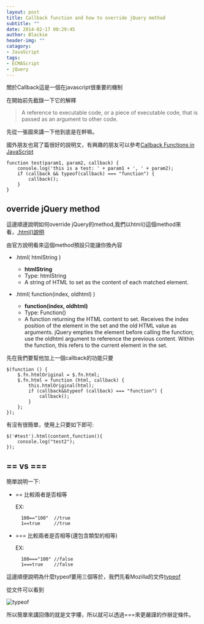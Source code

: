 ```yaml
---
layout: post
title: Callback function and how to override jQuery method
subtitle: ""
date: 2014-02-17 00:29:45
author: Blackie
header-img: ""
catagory:
- JavaScript
tags:
- ECMAScript
- jQuery
---
```


關於Callback這是一個在javascript很重要的機制

<!-- More -->

在開始前先截錄一下它的解釋

>A reference to executable code, or a piece of executable code, that is passed as an argument to other code.


先從一張圖來講一下他到底是在幹嘛。

國外朋友也寫了篇很好的說明文，有興趣的朋友可以參考[Callback Functions in JavaScript](http://www.impressivewebs.com/callback-functions-javascript/)

	function test(param1, param2, callback) {
	    console.log('this is a test: ' + param1 + ', ' + param2);
	    if (callback && typeof(callback) === "function") {
	        callback();
	    }
	}

## override jQuery method

這邊順邊說明如何override jQuery的method,我們以html()這個method來看，[.html()說明](https://api.jquery.com/html/)

由官方說明看來這個method預設只能讓你換內容

- .html( htmlString )

	- <b>htmlString</b>
	- Type: htmlString
	- A string of HTML to set as the content of each matched element.

- .html( function(index, oldhtml) )

	- <b>function(index, oldhtml)</b>
	- Type: Function()
	- A function returning the HTML content to set. Receives the index position of the element in the set and the old HTML value as arguments. jQuery empties the element before calling the function; use the oldhtml argument to reference the previous content. Within the function, this refers to the current element in the set.

先在我們要幫他加上一個callback的功能只要

	$(function () {
	    $.fn.htmlOriginal = $.fn.html;
	    $.fn.html = function (html, callback) {
	        this.htmlOriginal(html);
	        if (callback&&typeof (callback) === "function") {
	            callback();
	        }
	    };
	});

有沒有很簡單，使用上只要如下即可:

	$('#test').html(content,function(){
		console.log("test2");
	});

## == vs ===

簡單說明一下:

- == 比較兩者是否相等

	EX:

		100=="100"	//true
		1==true		//true

- === 比較兩者是否相等(還包含類型的相等)

	EX:

		100==="100" //false
		1===true	//false

這邊順便說明為什麼typeof要用三個等於，我們先看Mozilla的文件[typeof](https://developer.mozilla.org/zh-TW/docs/JavaScript/Reference/Operators/typeof)

從文件可以看到

![typeof](https://dl.dropboxusercontent.com/u/20925528/%E6%8A%80%E8%A1%93Blog/blogs/20140218/typeof.PNG)

所以簡單來講回傳的就是文字瞜，所以就可以透過===來更嚴謹的作辦定條件。
